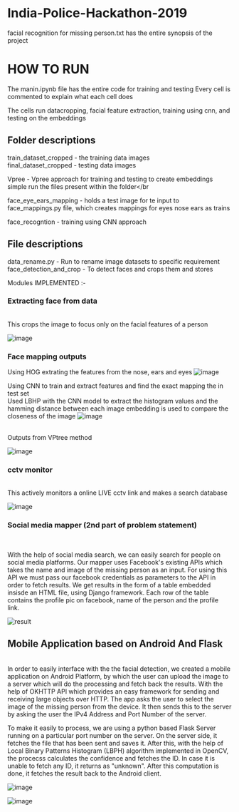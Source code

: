 # India-Police-Hackathon-2019


facial recognition for missing person.txt has the entire synopsis of the project <br/>

# HOW TO RUN <br/>
The manin.ipynb file has the entire code for training and testing
Every cell is commented to explain what each cell does </br>

The cells run  datacropping, facial feature extraction, training using cnn, and testing on the embeddings<br/>

## Folder descriptions

train_dataset_cropped - the training data images </br>
final_dataset_cropped - testing data images </br>

Vpree - Vpree approach for training and testing to create embeddings</br>
simple run the files present within the folder</br

face_eye_ears_mapping - holds a test image for te input to face_mappings.py file, which creates mappings for eyes nose ears as trains<br/>

face_recogntion - training using CNN approach <br/>

## File descriptions
data_rename.py - Run to rename image datasets to specific requirement <br/>
face_detection_and_crop - To detect faces and crops them and stores <br/>



Modules IMPLEMENTED :-

### Extracting face from data
<br />
 This crops the image to focus only on the facial features of a person
 
 ![image](https://user-images.githubusercontent.com/29069343/69004596-21530c80-093c-11ea-94d5-32a4cf78d06f.png)
 
 
 ### Face mapping outputs<br/>
 
 Using HOG extrating the features from the nose, ears and eyes
 ![image](https://github.com/nishu88/KSP-IPH-2019-table15/blob/master/table15/Outputs/face_features.JPG)
 
 
 
Using CNN to train and extract features and find the exact mapping the in test set<br/>
Used LBHP with the CNN model to extract the histogram values and the hamming distance between each image embedding is used to compare    the closeness of the image
 ![image](https://github.com/nishu88/KSP-IPH-2019-table15/blob/master/table15/Outputs/face_matching_hog.JPG)
 
 <br/>
 Outputs from VPtree method
 
 ![image](https://github.com/nishu88/KSP-IPH-2019-table15/blob/master/table15/Outputs/vptree.JPG)
 
 
 ### cctv monitor
<br />
 This actively monitors a online LIVE cctv link and makes a search database
  
 ![image](https://user-images.githubusercontent.com/29069343/69004616-75f68780-093c-11ea-8cb4-96d7173ec0e0.png)
  
  
  ### Social media mapper (2nd part of problem statement)
 <br />
  
With the help of social media search, we can easily search for people on social media platforms. Our mapper uses Facebook's existing APIs which takes the name and image of the missing person as an input. For using this API we must pass our facebook credentials as parameters to the API in order to fetch results. We get results in the form of a table embedded insisde an HTML file, using Django framework. Each row of the table contains the profile pic on facebook, name of the person and the profile link.
  
  ![result](https://user-images.githubusercontent.com/29069343/69004652-ffa65500-093c-11ea-81aa-e8b4b209e63b.png)
  
  
## Mobile Application based on Android And Flask
 <br />
In order to easily interface with the the facial detection, we created a mobile application on Android Platform, by which the user can upload the image to a server which will do the processing and fetch back the results. With the help of OKHTTP API which provides an easy framework for sending and receiving large objects over HTTP. The app asks the user to select the image of the missing person from the device. It then sends this to the server by asking the user the IPv4 Address and Port Number of the server. 

To make it easily to process, we are using a python based Flask Server running on a particular port number on the server. On the server side, it fetches the file that has been sent and saves it. After this, with the help of Local Binary Patterns Histogram (LBPH) algorithm implemented in OpenCV, the procecss calculates the confidence and fetches the ID. In case it is unable to fetch any ID, it returns as "unknown". After this computation is done, it fetches the result back to the Android client.

![image](https://user-images.githubusercontent.com/29069343/69004691-9115c700-093d-11ea-82ea-4efa4ca484bf.png)

![image](https://user-images.githubusercontent.com/29069343/69004696-abe83b80-093d-11ea-95ac-37f124514802.png)




 
 
